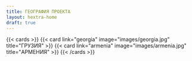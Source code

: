 ```yaml
---
title: ГЕОГРАФИЯ ПРОЕКТА
layout: hextra-home
draft: true
---
```


{{< cards >}}
  {{< card link="georgia" image="images/georgia.jpg" title="ГРУЗИЯ" >}}
  {{< card link="armenia" image="images/armenia.jpg" title="АРМЕНИЯ" >}}
{{< /cards >}}
